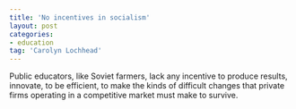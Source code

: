 ```yaml
---
title: 'No incentives in socialism'
layout: post
categories:
- education
tag: 'Carolyn Lochhead'
---
```


Public educators, like Soviet farmers, lack any incentive to produce results, innovate, to be efficient, to make the kinds of difficult changes that private firms operating in a competitive market must make to survive.